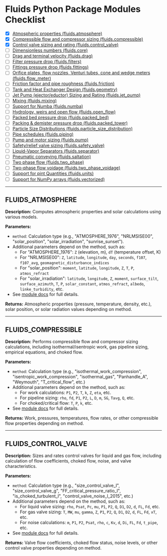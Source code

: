 # Fluids Python Package Modules Checklist

- [x] [Atmospheric properties (fluids.atmosphere)](https://fluids.readthedocs.io/fluids.atmosphere.html)
- [x] [Compressible flow and compressor sizing (fluids.compressible)](https://fluids.readthedocs.io/fluids.compressible.html)
- [x] [Control valve sizing and rating (fluids.control_valve)](https://fluids.readthedocs.io/fluids.control_valve.html)
- [ ] [Dimensionless numbers (fluids.core)](https://fluids.readthedocs.io/fluids.core.html)
- [ ] [Drag and terminal velocity (fluids.drag)](https://fluids.readthedocs.io/fluids.drag.html)
- [ ] [Filter pressure drop (fluids.filters)](https://fluids.readthedocs.io/fluids.filters.html)
- [ ] [Fittings pressure drop (fluids.fittings)](https://fluids.readthedocs.io/fluids.fittings.html)
- [ ] [Orifice plates, flow nozzles, Venturi tubes, cone and wedge meters (fluids.flow_meter)](https://fluids.readthedocs.io/fluids.flow_meter.html)
- [ ] [Friction factor and pipe roughness (fluids.friction)](https://fluids.readthedocs.io/fluids.friction.html)
- [ ] [Tank and Heat Exchanger Design (fluids.geometry)](https://fluids.readthedocs.io/fluids.geometry.html)
- [ ] [Jet Pump (ejector/eductor) Sizing and Rating (fluids.jet_pump)](https://fluids.readthedocs.io/fluids.jet_pump.html)
- [ ] [Mixing (fluids.mixing)](https://fluids.readthedocs.io/fluids.mixing.html)
- [ ] [Support for Numba (fluids.numba)](https://fluids.readthedocs.io/fluids.numba.html)
- [ ] [Hydrology, weirs and open flow (fluids.open_flow)](https://fluids.readthedocs.io/fluids.open_flow.html)
- [ ] [Packed bed pressure drop (fluids.packed_bed)](https://fluids.readthedocs.io/fluids.packed_bed.html)
- [ ] [Packing & demister pressure drop (fluids.packed_tower)](https://fluids.readthedocs.io/fluids.packed_tower.html)
- [ ] [Particle Size Distributions (fluids.particle_size_distribution)](https://fluids.readthedocs.io/fluids.particle_size_distribution.html)
- [ ] [Pipe schedules (fluids.piping)](https://fluids.readthedocs.io/fluids.piping.html)
- [ ] [Pump and motor sizing (fluids.pump)](https://fluids.readthedocs.io/fluids.pump.html)
- [ ] [Safety/relief valve sizing (fluids.safety_valve)](https://fluids.readthedocs.io/fluids.safety_valve.html)
- [ ] [Liquid-Vapor Separators (fluids.separator)](https://fluids.readthedocs.io/fluids.separator.html)
- [ ] [Pneumatic conveying (fluids.saltation)](https://fluids.readthedocs.io/fluids.saltation.html)
- [ ] [Two phase flow (fluids.two_phase)](https://fluids.readthedocs.io/fluids.two_phase.html)
- [ ] [Two-phase flow voidage (fluids.two_phase_voidage)](https://fluids.readthedocs.io/fluids.two_phase_voidage.html)
- [ ] [Support for pint Quantities (fluids.units)](https://fluids.readthedocs.io/fluids.units.html)
- [ ] [Support for NumPy arrays (fluids.vectorized)](https://fluids.readthedocs.io/fluids.vectorized.html)

---

## FLUIDS_ATMOSPHERE
**Description:** Computes atmospheric properties and solar calculations using various models.

**Parameters:**
- `method`: Calculation type (e.g., "ATMOSPHERE_1976", "NRLMSISE00", "solar_position", "solar_irradiation", "sunrise_sunset").
- Additional parameters depend on the method, such as:
  - For "ATMOSPHERE_1976": `Z` (elevation, m), `dT` (temperature offset, K)
  - For "NRLMSISE00": `Z`, `latitude`, `longitude`, `day`, `seconds`, `f107`, `f107_avg`, `geomagnetic_disturbance_indices`
  - For "solar_position": `moment`, `latitude`, `longitude`, `Z`, `T`, `P`, `atmos_refract`
  - For "solar_irradiation": `latitude`, `longitude`, `Z`, `moment`, `surface_tilt`, `surface_azimuth`, `T`, `P`, `solar_constant`, `atmos_refract`, `albedo`, `linke_turbidity`, etc.
- See [module docs](https://fluids.readthedocs.io/fluids.atmosphere.html) for full details.

**Returns:** Atmospheric properties (pressure, temperature, density, etc.), solar position, or solar radiation values depending on method.

---

## FLUIDS_COMPRESSIBLE
**Description:** Performs compressible flow and compressor sizing calculations, including isothermal/isentropic work, gas pipeline sizing, empirical equations, and choked flow.

**Parameters:**
- `method`: Calculation type (e.g., "isothermal_work_compression", "isentropic_work_compression", "isothermal_gas", "Panhandle_A", "Weymouth", "T_critical_flow", etc.)
- Additional parameters depend on the method, such as:
  - For work calculations: `P1`, `P2`, `T`, `k`, `Z`, `eta`, etc.
  - For pipeline sizing: `rho`, `fd`, `P1`, `P2`, `L`, `D`, `m`, `SG`, `Tavg`, `Q`, etc.
  - For choked/critical flow: `T`, `P`, `k`, etc.
- See [module docs](https://fluids.readthedocs.io/fluids.compressible.html) for full details.

**Returns:** Work, pressures, temperatures, flow rates, or other compressible flow properties depending on method.

---

## FLUIDS_CONTROL_VALVE
**Description:** Sizes and rates control valves for liquid and gas flow, including calculation of flow coefficients, choked flow, noise, and valve characteristics.

**Parameters:**
- `method`: Calculation type (e.g., "size_control_valve_l", "size_control_valve_g", "FF_critical_pressure_ratio_l", "is_choked_turbulent_l", "control_valve_noise_l_2015", etc.)
- Additional parameters depend on the method, such as:
  - For liquid valve sizing: `rho`, `Psat`, `Pc`, `mu`, `P1`, `P2`, `Q`, `D1`, `D2`, `d`, `FL`, `Fd`, etc.
  - For gas valve sizing: `T`, `MW`, `mu`, `gamma`, `Z`, `P1`, `P2`, `Q`, `D1`, `D2`, `d`, `FL`, `Fd`, `xT`, etc.
  - For noise calculations: `m`, `P1`, `P2`, `Psat`, `rho`, `c`, `Kv`, `d`, `Di`, `FL`, `Fd`, `t_pipe`, etc.
- See [module docs](https://fluids.readthedocs.io/fluids.control_valve.html) for full details.

**Returns:** Valve flow coefficients, choked flow status, noise levels, or other control valve properties depending on method.
